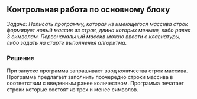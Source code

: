 ## **Контрольная работа по основному блоку**

*Задача: Написать программу, которая из имеющегося массива строк формирует новый массив из строк, длина которых меньше, либо равна 3 символам. Первоначальный массив можно ввести с клавиатуры, либо задать на старте выполнения алгоритма.*

### **Решение**
При запуске программа запрашивает ввод количества строк массива.
Программа предлагает заполнить поочередно строки массива в соответствии с введенным ранее количеством.
Программа печатает строки которые состоят из трех и менее символов. 
